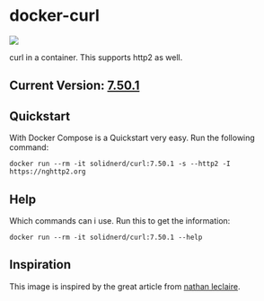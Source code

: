 docker-curl
===========

[![](https://images.microbadger.com/badges/image/solidnerd/curl.svg)](http://microbadger.com/images/solidnerd/curl "Get your own image badge on microbadger.com")

curl in a container. This supports http2 as well.

## Current Version: [7.50.1](https://github.com/SolidNerd/docker-curl/blob/master/Dockerfile)


## Quickstart
With Docker Compose is a Quickstart very easy. Run the following command:

```
docker run --rm -it solidnerd/curl:7.50.1 -s --http2 -I https://nghttp2.org
```

## Help
Which commands can i use. Run this to get the information:

```
docker run --rm -it solidnerd/curl:7.50.1 --help
```


## Inspiration

This image is inspired by the great article from [nathan leclaire](https://nathanleclaire.com/blog/2016/08/11/curl-with-http2-support---a-minimal-alpine-based-docker-image/).
